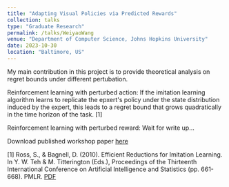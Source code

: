 ```yaml
---
title: "Adapting Visual Policies via Predicted Rewards"
collection: talks
type: "Graduate Research"
permalink: /talks/WeiyaoWang
venue: "Department of Computer Science, Johns Hopkins University"
date: 2023-10-30
location: "Baltimore, US"
---
```


My main contribution in this project is to provide theoretical analysis on regret bounds under different pertubation.

Reinforcement learning with perturbed action: If the imitation learning algorithm learns to replicate the epxert's policy under the state distribution induced by the expert, this leads to a regret bound that grows quadratically in the time horizon of the task. [1]

Reinforcement learning with perturbed reward: Wait for write up...

Download published workshop paper [here](https://drive.google.com/file/d/10BI6IhTAY8Zf6pmeVfVk1GrxAssGb1g8/view)

[1] Ross, S., & Bagnell, D. (2010). Efficient Reductions for Imitation Learning. In Y. W. Teh & M. Titterington (Eds.), Proceedings of the Thirteenth International Conference on Artificial Intelligence and Statistics (pp. 661-668). PMLR. [PDF](https://www.google.com/search?client=safari&rls=en&q=Efficient+Reductions+for+Imitation+Learning&ie=UTF-8&oe=UTF-8)
